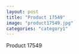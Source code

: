 ```yaml
---
layout: post
title: "Product 17549"
image: "product17549.jpg"
categories: "category1"
---
```

Product 17549
